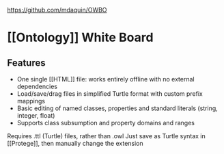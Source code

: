 https://github.com/mdaquin/OWBO

# [[Ontology]] White Board

## Features

-   One single [[HTML]] file: works entirely offline with no external dependencies
-   Load/save/drag files in simplified Turtle format with custom prefix mappings
-   Basic editing of named classes, properties and standard literals (string, integer, float)
-   Supports class subsumption and property domains and ranges

Requires .ttl (Turtle) files, rather than .owl
Just save as Turtle syntax in [[Protege]], then manually change the extension